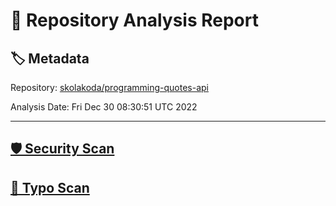 # 🧪 Repository Analysis Report

## 🏷️ Metadata

Repository:
[skolakoda/programming-quotes-api](https://github.com/skolakoda/programming-quotes-api)

Analysis Date:
Fri Dec 30 08:30:51 UTC 2022

---

## [🛡️ Security Scan](./security)


## [🚫 Typo Scan](./typos)


